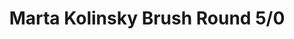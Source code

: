 ---
layout: product
title: "Marta Kolinsky Brush Round 5/0"
price: "600" 
desc: "Četkica od prirodne dlake"
img_path: "/assets/img/MP1009.webp"
brand: "AK"
available: false
special_offer: false
new: false
soon: false
cat: "070000"
subcat: "070200"
subsubcat: "070201"
sifra: "MP1009"
popular: false
---